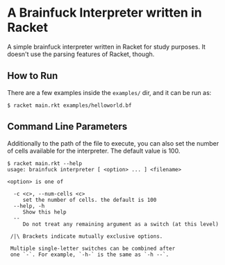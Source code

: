 # A Brainfuck Interpreter written in Racket

A simple brainfuck interpreter written in Racket for study purposes. It doesn't use the parsing features of Racket, though.

## How to Run

There are a few examples inside the `examples/` dir, and it can be run as:

```
$ racket main.rkt examples/helloworld.bf
```

## Command Line Parameters

Additionally to the path of the file to execute, you can also set the number of cells available for the interpreter. The default value is 100.

```
$ racket main.rkt --help
usage: brainfuck interpreter [ <option> ... ] <filename>

<option> is one of

  -c <c>, --num-cells <c>
     set the number of cells. the default is 100
  --help, -h
     Show this help
  --
     Do not treat any remaining argument as a switch (at this level)

 /|\ Brackets indicate mutually exclusive options.

 Multiple single-letter switches can be combined after
 one `-`. For example, `-h-` is the same as `-h --`.
```
